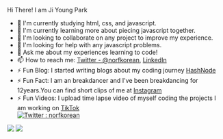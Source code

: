 Hi There! I am Ji Young Park

- 🔭 I'm currently studying html, css, and javascript.
- 🌱 I'm currently learning more about piecing javascript together.
- 👯 I'm looking to collaborate on any project to improve my experience.
- 🤔 I'm looking for help with any javascript problems.
- 💬 Ask me about my experiences learning to code!
- 📫 How to reach me: [Twitter - @norfkorean](https://twitter.com/norfkorean), [LinkedIn](https://www.linkedin.com/in/ji-young-park-457a96a1/)
- ⚡ Fun Blog: I started writing blogs about my coding journey [HashNode](https://norfkorean.hashnode.dev/)
- ⚡ Fun Fact: I am an breakdancer and I've been breakdancing for 12years.You can find short clips of me at [Instagram](https://instagram.com/bboyji_)
- ⚡ Fun Videos: I upload time lapse video of myself coding the projects I am working on [TikTok](https://www.tiktok.com/@norfkorean)
\
[![Twitter : norfkorean](https://img.shields.io/twitter/follow/norfkorean?style=social)](https://twitter.com/norfkorean)


<img src="https://github-readme-stats.vercel.app/api?username=norfkorean&&show_icons=true&title_color=ffffff&icon_color=bb2acf&text_color=daf7dc&bg_color=151515">

<img src="https://github-readme-stats.vercel.app/api/top-langs/?username=norfkorean&theme=dark&hide_langs_below=1">
